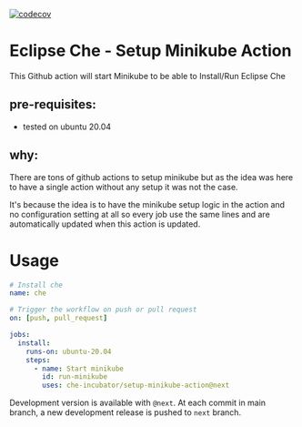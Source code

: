 [![codecov](https://img.shields.io/codecov/c/github/che-incubator/setup-minikube-action)](https://codecov.io/gh/che-incubator/setup-minikube-action)

# Eclipse Che - Setup Minikube Action

This Github action will start Minikube to be able to Install/Run Eclipse Che

## pre-requisites:

- tested on ubuntu 20.04



## why:

There are tons of github actions to setup minikube but as the idea was here to have a single action without any setup it was not the case.

It's because the idea is to have the minikube setup logic in the action and no configuration setting at all so every job use the same lines and are automatically updated when this action is updated.

# Usage

```yaml
# Install che
name: che

# Trigger the workflow on push or pull request
on: [push, pull_request]

jobs:
  install:
    runs-on: ubuntu-20.04
    steps:
      - name: Start minikube
        id: run-minikube
        uses: che-incubator/setup-minikube-action@next
```

Development version is available with `@next`. At each commit in main branch, a new development release is pushed to `next` branch.
